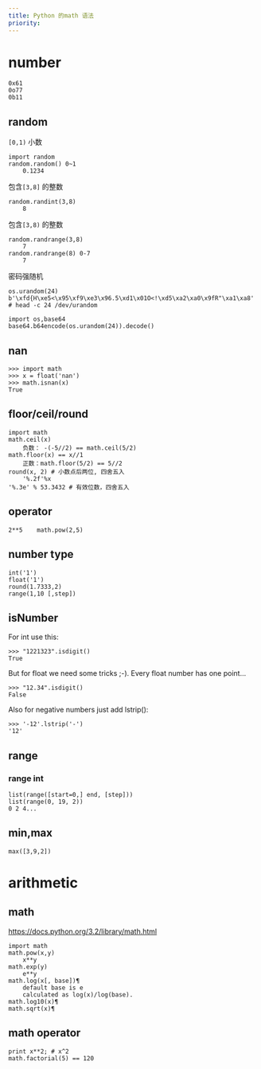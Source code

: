 ```yaml
---
title: Python 的math 语法
priority:
---
```

# number

    0x61
    0o77
    0b11

## random
`[0,1)` 小数

	import random
	random.random() 0~1
		0.1234

包含`[3,8]` 的整数

	random.randint(3,8)
        8

包含`[3,8)` 的整数

	random.randrange(3,8)
		7
	random.randrange(8) 0-7
		7

密码强随机

	os.urandom(24)
	b'\xfd{H\xe5<\x95\xf9\xe3\x96.5\xd1\x01O<!\xd5\xa2\xa0\x9fR"\xa1\xa8'
    # head -c 24 /dev/urandom

    import os,base64
    base64.b64encode(os.urandom(24)).decode()

## nan
    >>> import math
    >>> x = float('nan')
    >>> math.isnan(x)
    True

## floor/ceil/round

    import math
    math.ceil(x)
        负数： -(-5//2) == math.ceil(5/2)
    math.floor(x) == x//1
        正数：math.floor(5/2) == 5//2	
    round(x, 2) # 小数点后两位, 四舍五入
		'%.2f'%x
	'%.3e' % 53.3432 # 有效位数，四舍五入

## operator

    2**5	math.pow(2,5)

## number type

	int('1')
	float('1')
	round(1.7333,2)
	range(1,10 [,step])

## isNumber
For int use this:

	>>> "1221323".isdigit()
	True

But for float we need some tricks ;-). Every float number has one point...

	>>> "12.34".isdigit()
	False

Also for negative numbers just add lstrip():

	>>> '-12'.lstrip('-')
	'12'

## range

### range int

	list(range([start=0,] end, [step]))
    list(range(0, 19, 2))
    0 2 4...

## min,max

    max([3,9,2])

# arithmetic

## math
https://docs.python.org/3.2/library/math.html

    import math
    math.pow(x,y)
        x**y
    math.exp(y)
        e**y
    math.log(x[, base])¶
        default base is e
        calculated as log(x)/log(base).
    math.log10(x)¶
    math.sqrt(x)¶

## math operator

	print x**2; # x^2
    math.factorial(5) == 120

